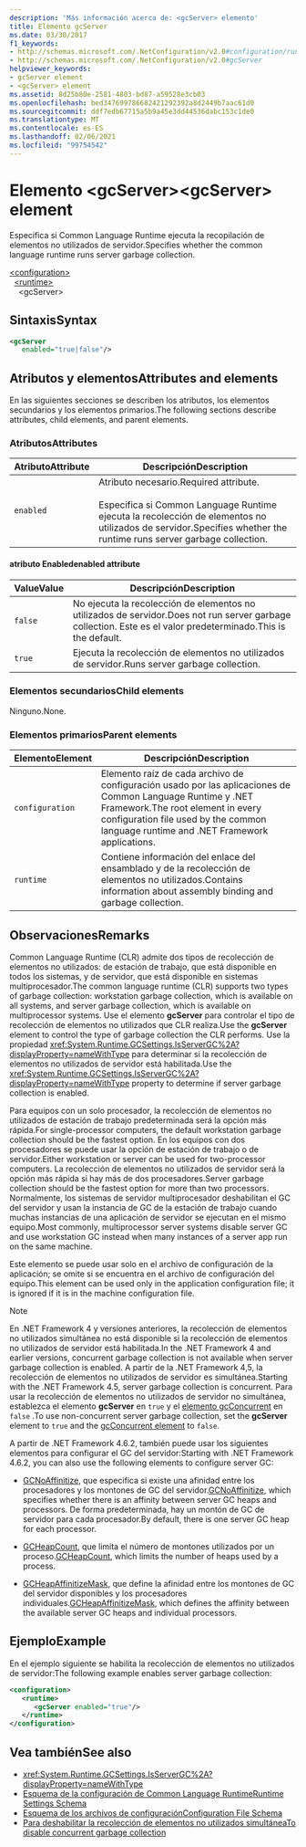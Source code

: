 ```yaml
---
description: 'Más información acerca de: <gcServer> elemento'
title: Elemento gcServer
ms.date: 03/30/2017
f1_keywords:
- http://schemas.microsoft.com/.NetConfiguration/v2.0#configuration/runtime/gcServer
- http://schemas.microsoft.com/.NetConfiguration/v2.0#gcServer
helpviewer_keywords:
- gcServer element
- <gcServer> element
ms.assetid: 8d25b80e-2581-4803-bd87-a59528e3cb03
ms.openlocfilehash: bed347699786682421292392a8d2449b7aac61d0
ms.sourcegitcommit: ddf7edb67715a5b9a45e3dd44536dabc153c1de0
ms.translationtype: MT
ms.contentlocale: es-ES
ms.lasthandoff: 02/06/2021
ms.locfileid: "99754542"
---
```

# <a name="gcserver-element"></a><span data-ttu-id="b7386-103">Elemento \<gcServer></span><span class="sxs-lookup"><span data-stu-id="b7386-103">\<gcServer> element</span></span>

<span data-ttu-id="b7386-104">Especifica si Common Language Runtime ejecuta la recopilación de elementos no utilizados de servidor.</span><span class="sxs-lookup"><span data-stu-id="b7386-104">Specifies whether the common language runtime runs server garbage collection.</span></span>

[\<configuration>](../configuration-element.md)\
&nbsp;&nbsp;[\<runtime>](runtime-element.md)\
&nbsp;&nbsp;&nbsp;&nbsp;\<gcServer>

## <a name="syntax"></a><span data-ttu-id="b7386-105">Sintaxis</span><span class="sxs-lookup"><span data-stu-id="b7386-105">Syntax</span></span>

```xml
<gcServer
   enabled="true|false"/>
```

## <a name="attributes-and-elements"></a><span data-ttu-id="b7386-106">Atributos y elementos</span><span class="sxs-lookup"><span data-stu-id="b7386-106">Attributes and elements</span></span>

<span data-ttu-id="b7386-107">En las siguientes secciones se describen los atributos, los elementos secundarios y los elementos primarios.</span><span class="sxs-lookup"><span data-stu-id="b7386-107">The following sections describe attributes, child elements, and parent elements.</span></span>

### <a name="attributes"></a><span data-ttu-id="b7386-108">Atributos</span><span class="sxs-lookup"><span data-stu-id="b7386-108">Attributes</span></span>

|<span data-ttu-id="b7386-109">Atributo</span><span class="sxs-lookup"><span data-stu-id="b7386-109">Attribute</span></span>|<span data-ttu-id="b7386-110">Descripción</span><span class="sxs-lookup"><span data-stu-id="b7386-110">Description</span></span>|
|---------------|-----------------|
|`enabled`|<span data-ttu-id="b7386-111">Atributo necesario.</span><span class="sxs-lookup"><span data-stu-id="b7386-111">Required attribute.</span></span><br /><br /><span data-ttu-id="b7386-112">Especifica si Common Language Runtime ejecuta la recolección de elementos no utilizados de servidor.</span><span class="sxs-lookup"><span data-stu-id="b7386-112">Specifies whether the runtime runs server garbage collection.</span></span>|

#### <a name="enabled-attribute"></a><span data-ttu-id="b7386-113">atributo Enabled</span><span class="sxs-lookup"><span data-stu-id="b7386-113">enabled attribute</span></span>

|<span data-ttu-id="b7386-114">Value</span><span class="sxs-lookup"><span data-stu-id="b7386-114">Value</span></span>|<span data-ttu-id="b7386-115">Descripción</span><span class="sxs-lookup"><span data-stu-id="b7386-115">Description</span></span>|
|-----------|-----------------|
|`false`|<span data-ttu-id="b7386-116">No ejecuta la recolección de elementos no utilizados de servidor.</span><span class="sxs-lookup"><span data-stu-id="b7386-116">Does not run server garbage collection.</span></span> <span data-ttu-id="b7386-117">Este es el valor predeterminado.</span><span class="sxs-lookup"><span data-stu-id="b7386-117">This is the default.</span></span>|
|`true`|<span data-ttu-id="b7386-118">Ejecuta la recolección de elementos no utilizados de servidor.</span><span class="sxs-lookup"><span data-stu-id="b7386-118">Runs server garbage collection.</span></span>|

### <a name="child-elements"></a><span data-ttu-id="b7386-119">Elementos secundarios</span><span class="sxs-lookup"><span data-stu-id="b7386-119">Child elements</span></span>

<span data-ttu-id="b7386-120">Ninguno.</span><span class="sxs-lookup"><span data-stu-id="b7386-120">None.</span></span>

### <a name="parent-elements"></a><span data-ttu-id="b7386-121">Elementos primarios</span><span class="sxs-lookup"><span data-stu-id="b7386-121">Parent elements</span></span>

|<span data-ttu-id="b7386-122">Elemento</span><span class="sxs-lookup"><span data-stu-id="b7386-122">Element</span></span>|<span data-ttu-id="b7386-123">Descripción</span><span class="sxs-lookup"><span data-stu-id="b7386-123">Description</span></span>|
|-------------|-----------------|
|`configuration`|<span data-ttu-id="b7386-124">Elemento raíz de cada archivo de configuración usado por las aplicaciones de Common Language Runtime y .NET Framework.</span><span class="sxs-lookup"><span data-stu-id="b7386-124">The root element in every configuration file used by the common language runtime and .NET Framework applications.</span></span>|
|`runtime`|<span data-ttu-id="b7386-125">Contiene información del enlace del ensamblado y de la recolección de elementos no utilizados.</span><span class="sxs-lookup"><span data-stu-id="b7386-125">Contains information about assembly binding and garbage collection.</span></span>|

## <a name="remarks"></a><span data-ttu-id="b7386-126">Observaciones</span><span class="sxs-lookup"><span data-stu-id="b7386-126">Remarks</span></span>

<span data-ttu-id="b7386-127">Common Language Runtime (CLR) admite dos tipos de recolección de elementos no utilizados: de estación de trabajo, que está disponible en todos los sistemas, y de servidor, que está disponible en sistemas multiprocesador.</span><span class="sxs-lookup"><span data-stu-id="b7386-127">The common language runtime (CLR) supports two types of garbage collection: workstation garbage collection, which is available on all systems, and server garbage collection, which is available on multiprocessor systems.</span></span> <span data-ttu-id="b7386-128">Use el elemento **gcServer** para controlar el tipo de recolección de elementos no utilizados que CLR realiza.</span><span class="sxs-lookup"><span data-stu-id="b7386-128">Use the **gcServer** element to control the type of garbage collection the CLR performs.</span></span> <span data-ttu-id="b7386-129">Use la propiedad <xref:System.Runtime.GCSettings.IsServerGC%2A?displayProperty=nameWithType> para determinar si la recolección de elementos no utilizados de servidor está habilitada.</span><span class="sxs-lookup"><span data-stu-id="b7386-129">Use the <xref:System.Runtime.GCSettings.IsServerGC%2A?displayProperty=nameWithType> property to determine if server garbage collection is enabled.</span></span>

<span data-ttu-id="b7386-130">Para equipos con un solo procesador, la recolección de elementos no utilizados de estación de trabajo predeterminada será la opción más rápida.</span><span class="sxs-lookup"><span data-stu-id="b7386-130">For single-processor computers, the default workstation garbage collection should be the fastest option.</span></span> <span data-ttu-id="b7386-131">En los equipos con dos procesadores se puede usar la opción de estación de trabajo o de servidor.</span><span class="sxs-lookup"><span data-stu-id="b7386-131">Either workstation or server can be used for two-processor computers.</span></span> <span data-ttu-id="b7386-132">La recolección de elementos no utilizados de servidor será la opción más rápida si hay más de dos procesadores.</span><span class="sxs-lookup"><span data-stu-id="b7386-132">Server garbage collection should be the fastest option for more than two processors.</span></span> <span data-ttu-id="b7386-133">Normalmente, los sistemas de servidor multiprocesador deshabilitan el GC del servidor y usan la instancia de GC de la estación de trabajo cuando muchas instancias de una aplicación de servidor se ejecutan en el mismo equipo.</span><span class="sxs-lookup"><span data-stu-id="b7386-133">Most commonly, multiprocessor server systems disable server GC and use workstation GC instead when many instances of a server app run on the same machine.</span></span>

<span data-ttu-id="b7386-134">Este elemento se puede usar solo en el archivo de configuración de la aplicación; se omite si se encuentra en el archivo de configuración del equipo.</span><span class="sxs-lookup"><span data-stu-id="b7386-134">This element can be used only in the application configuration file; it is ignored if it is in the machine configuration file.</span></span>

> [!NOTE]
> <span data-ttu-id="b7386-135">En .NET Framework 4 y versiones anteriores, la recolección de elementos no utilizados simultánea no está disponible si la recolección de elementos no utilizados de servidor está habilitada.</span><span class="sxs-lookup"><span data-stu-id="b7386-135">In the .NET Framework 4 and earlier versions, concurrent garbage collection is not available when server garbage collection is enabled.</span></span> <span data-ttu-id="b7386-136">A partir de la .NET Framework 4,5, la recolección de elementos no utilizados de servidor es simultánea.</span><span class="sxs-lookup"><span data-stu-id="b7386-136">Starting with the .NET Framework 4.5, server garbage collection is concurrent.</span></span> <span data-ttu-id="b7386-137">Para usar la recolección de elementos no utilizados de servidor no simultánea, establezca el elemento **gcServer** en `true` y el [elemento gcConcurrent](gcconcurrent-element.md) en `false` .</span><span class="sxs-lookup"><span data-stu-id="b7386-137">To use non-concurrent server garbage collection, set the **gcServer** element to `true` and the [gcConcurrent element](gcconcurrent-element.md) to `false`.</span></span>

<span data-ttu-id="b7386-138">A partir de .NET Framework 4.6.2, también puede usar los siguientes elementos para configurar el GC del servidor:</span><span class="sxs-lookup"><span data-stu-id="b7386-138">Starting with .NET Framework 4.6.2, you can also use the following elements to configure server GC:</span></span>

- <span data-ttu-id="b7386-139">[GCNoAffinitize](gcnoaffinitize-element.md), que especifica si existe una afinidad entre los procesadores y los montones de GC del servidor.</span><span class="sxs-lookup"><span data-stu-id="b7386-139">[GCNoAffinitize](gcnoaffinitize-element.md), which specifies whether there is an affinity between server GC heaps and processors.</span></span> <span data-ttu-id="b7386-140">De forma predeterminada, hay un montón de GC de servidor para cada procesador.</span><span class="sxs-lookup"><span data-stu-id="b7386-140">By default, there is one server GC heap for each processor.</span></span>

- <span data-ttu-id="b7386-141">[GCHeapCount](gcheapcount-element.md), que limita el número de montones utilizados por un proceso.</span><span class="sxs-lookup"><span data-stu-id="b7386-141">[GCHeapCount](gcheapcount-element.md), which limits the number of heaps used by a process.</span></span>

- <span data-ttu-id="b7386-142">[GCHeapAffinitizeMask](gcheapaffinitizemask-element.md), que define la afinidad entre los montones de GC del servidor disponibles y los procesadores individuales.</span><span class="sxs-lookup"><span data-stu-id="b7386-142">[GCHeapAffinitizeMask](gcheapaffinitizemask-element.md), which defines the affinity between the available server GC heaps and individual processors.</span></span>

## <a name="example"></a><span data-ttu-id="b7386-143">Ejemplo</span><span class="sxs-lookup"><span data-stu-id="b7386-143">Example</span></span>

<span data-ttu-id="b7386-144">En el ejemplo siguiente se habilita la recolección de elementos no utilizados de servidor:</span><span class="sxs-lookup"><span data-stu-id="b7386-144">The following example enables server garbage collection:</span></span>

```xml
<configuration>
   <runtime>
      <gcServer enabled="true"/>
   </runtime>
</configuration>
```

## <a name="see-also"></a><span data-ttu-id="b7386-145">Vea también</span><span class="sxs-lookup"><span data-stu-id="b7386-145">See also</span></span>

- <xref:System.Runtime.GCSettings.IsServerGC%2A?displayProperty=nameWithType>
- [<span data-ttu-id="b7386-146">Esquema de la configuración de Common Language Runtime</span><span class="sxs-lookup"><span data-stu-id="b7386-146">Runtime Settings Schema</span></span>](index.md)
- [<span data-ttu-id="b7386-147">Esquema de los archivos de configuración</span><span class="sxs-lookup"><span data-stu-id="b7386-147">Configuration File Schema</span></span>](../index.md)
- [<span data-ttu-id="b7386-148">Para deshabilitar la recolección de elementos no utilizados simultánea</span><span class="sxs-lookup"><span data-stu-id="b7386-148">To disable concurrent garbage collection</span></span>](gcconcurrent-element.md#to-disable-background-garbage-collection)
